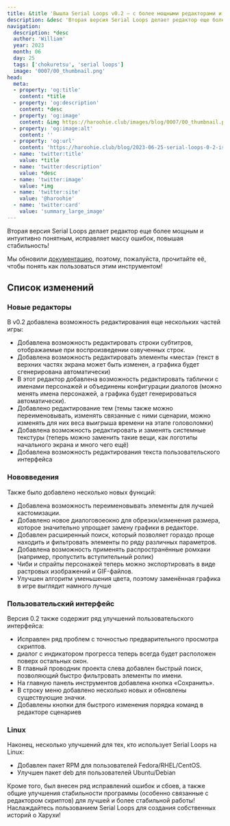 ```yaml
---
title: &title 'Вышла Serial Loops v0.2 – с более мощными редакторами и повышенной стабильностью!'
description: &desc 'Вторая версия Serial Loops делает редактор еще более мощным и интуитивно понятным, исправляет массу ошибок, повышая стабильность!'
navigation:
  description: *desc
  author: 'William'
  year: 2023
  month: 06
  day: 25
  tags: ['chokuretsu', 'serial loops']
  image: '0007/00_thumbnail.png'
head:
  meta:
  - property: 'og:title'
    content: *title
  - property: 'og:description'
    content: *desc
  - property: 'og:image'
    content: &img https://haroohie.club/images/blog/0007/00_thumbnail.png
  - property: 'og:image:alt'
    content: ''
  - property: 'og:url'
    content: 'https://haroohie.club/blog/2023-06-25-serial-loops-0-2-is-out-now'
  - name: 'twitter:title'
    value: *title
  - name: 'twitter:description'
    value: *desc
  - name: 'twitter:image'
    value: *img
  - name: 'twitter:site'
    value: '@haroohie'
  - name: 'twitter:card'
    value: 'summary_large_image'
---
```


Вторая версия Serial Loops делает редактор еще более мощным и интуитивно понятным, исправляет массу ошибок, повышая стабильность!

Мы обновили [документацию](/chokuretsu/serial-loops/), поэтому, пожалуйста, прочитайте её, чтобы понять как пользоваться этим инструментом!

## Список изменений
### Новые редакторы
В v0.2 добавлена возможность редактирования еще нескольких частей игры:
* Добавлена возможность редактировать строки субтитров, отображаемые при воспроизведении озвученных строк.
* Добавлена возможность редактировать элементы «места» (текст в верхних частях экрана может быть изменен, а графика будет сгенерирована автоматически)
* В этот редактор добавлена возможность редактировать таблички с именами персонажей и объединены конфигурации диалогов (можно менять имена персонажей, а графика будет генерироваться автоматически).
* Добавлено редактирование тем (темы также можно переименовывать, изменять связанные с ними сценарии, можно изменять для них веса выигрыша времени на этапе головоломки)
* Добавлена возможность редактировать и заменять системные текстуры (теперь можно заменить такие вещи, как логотипы начального экрана и много чего ещё)
* Добавлена возможность редактирования текста пользовательского интерфейса

### Нововведения
Также было добавлено несколько новых функций:
* Добавлена возможность переименовывать элементы для лучшей кастомизации.
* Добавлено новое диалоговоеокно для обрезки/изменения размера, которое значительно упрощает замену графики в редакторе.
* Добавлен расширенный поиск, который позволяет гораздо проще находить и фильтровать элементы по ряду различных параметров.
* Добавлена возможность применять распространённые ромхаки (например, пропустить вступительный ролик)
* Чиби и спрайты персонажей теперь можно экспортировать в виде растровых изображений и GIF-файлов.
* Улучшен алгоритм уменьшения цвета, поэтому заменённая графика в игре выглядит намного лучше

### Пользовательский интерфейс
Версия 0.2 также содержит ряд улучшений пользовательского интерфейса:
* Исправлен ряд проблем с точностью предварительного просмотра скриптов.
* диалог с индикатором прогресса теперь всегда будет расположен поверх остальных окон.
* В главный проводник проекта слева добавлен быстрый поиск, позволяющий быстро фильтровать элементы по имени.
* На главную панель инструментов добавлена кнопка «Сохранить».
* В строку меню добавлено несколько новых и обновлены существующие значки.
* Добавлены кнопки для быстрого изменения порядка команд в редакторе сценариев

### Linux
Наконец, несколько улучшений для тех, кто использует Serial Loops на Linux:
* Добавлен пакет RPM для пользователей Fedora/RHEL/CentOS.
* Улучшен пакет deb для пользователей Ubuntu/Debian

Кроме того, был внесен ряд исправлений ошибок и сбоев, а также общие улучшения стабильности программы (особенно связанные с редактором скриптов) для лучшей и более стабильной работы! Наслаждайтесь пользованием Serial Loops для создания собственных историй о Харухи!